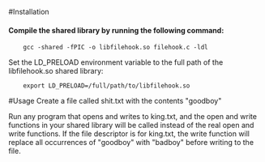 #Installation
<h4>Compile the shared library by running the following command:</h4>

        gcc -shared -fPIC -o libfilehook.so filehook.c -ldl
Set the LD_PRELOAD environment variable to the full path of the libfilehook.so shared library:

        export LD_PRELOAD=/full/path/to/libfilehook.so
#Usage
        Create a file called shit.txt with the contents "goodboy"

Run any program that opens and writes to king.txt, and the open and write functions in your shared library will be called instead of the real open and write functions. If the file descriptor is for king.txt, the write function will replace all occurrences of "goodboy" with "badboy" before writing to the file.
